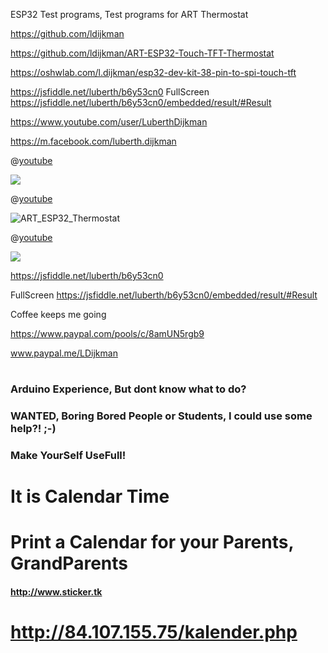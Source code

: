 ESP32 Test programs, Test programs for ART Thermostat

https://github.com/ldijkman

https://github.com/ldijkman/ART-ESP32-Touch-TFT-Thermostat

https://oshwlab.com/l.dijkman/esp32-dev-kit-38-pin-to-spi-touch-tft

https://jsfiddle.net/luberth/b6y53cn0 FullScreen https://jsfiddle.net/luberth/b6y53cn0/embedded/result/#Result

https://www.youtube.com/user/LuberthDijkman

https://m.facebook.com/luberth.dijkman




@[youtube](http://youtu.be/qNYT64CaLEI)

<img src="https://image.easyeda.com/pullimage/0pvffSdQuBwEW5eRixJsPd3uQcttBgp2v1z47P3t.jpeg">

@[youtube](http://youtu.be/qNYT64CaLEI)

![ART_ESP32_Thermostat](https://user-images.githubusercontent.com/45427770/101690375-8d377400-3a6d-11eb-8191-ab8abd6a1b2d.png)

@[youtube](http://youtu.be/qNYT64CaLEI)




<img src="https://image.easyeda.com/pullimage/A4bHd1cMRSmGSywTSo8FhNrSkIzuRznVZiUuAgie.jpeg">

https://jsfiddle.net/luberth/b6y53cn0

FullScreen https://jsfiddle.net/luberth/b6y53cn0/embedded/result/#Result


Coffee keeps me going

https://www.paypal.com/pools/c/8amUN5rgb9

www.paypal.me/LDijkman

#
#
### Arduino Experience, But dont know what to do?     

### WANTED, Boring Bored People or Students, I could use some help?!  ;-)

### Make YourSelf UseFull!



#                     
#                     
# It is Calendar Time
# Print a Calendar for your Parents, GrandParents
#### http://www.sticker.tk

# http://84.107.155.75/kalender.php

